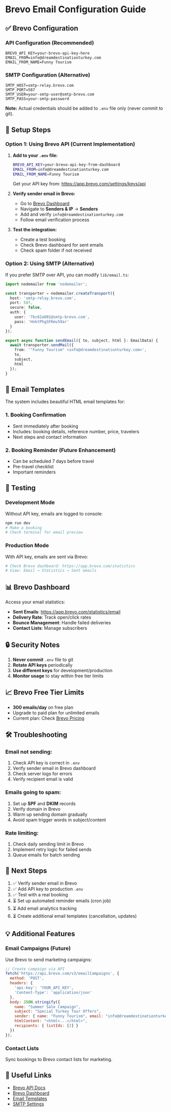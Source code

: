 # Brevo Email Configuration Guide

## ✅ Brevo Configuration

### API Configuration (Recommended)
```env
BREVO_API_KEY=your-brevo-api-key-here
EMAIL_FROM=info@dreamdestinationturkey.com
EMAIL_FROM_NAME=Funny Tourism
```

### SMTP Configuration (Alternative)
```env
SMTP_HOST=smtp-relay.brevo.com
SMTP_PORT=587
SMTP_USER=your-smtp-user@smtp-brevo.com
SMTP_PASS=your-smtp-password
```

**Note:** Actual credentials should be added to `.env` file only (never commit to git).

## 🚀 Setup Steps

### Option 1: Using Brevo API (Current Implementation)

1. **Add to your `.env` file:**
   ```bash
   BREVO_API_KEY=your-brevo-api-key-from-dashboard
   EMAIL_FROM=info@dreamdestinationturkey.com
   EMAIL_FROM_NAME=Funny Tourism
   ```

   Get your API key from: https://app.brevo.com/settings/keys/api

2. **Verify sender email in Brevo:**
   - Go to [Brevo Dashboard](https://app.brevo.com)
   - Navigate to **Senders & IP** → **Senders**
   - Add and verify `info@dreamdestinationturkey.com`
   - Follow email verification process

3. **Test the integration:**
   - Create a test booking
   - Check Brevo dashboard for sent emails
   - Check spam folder if not received

### Option 2: Using SMTP (Alternative)

If you prefer SMTP over API, you can modify `lib/email.ts`:

```typescript
import nodemailer from 'nodemailer';

const transporter = nodemailer.createTransport({
  host: 'smtp-relay.brevo.com',
  port: 587,
  secure: false,
  auth: {
    user: '7bc62a001@smtp-brevo.com',
    pass: 'HnktPhgSFKmv59ar'
  }
});

export async function sendEmail({ to, subject, html }: EmailData) {
  await transporter.sendMail({
    from: '"Funny Tourism" <info@dreamdestinationturkey.com>',
    to,
    subject,
    html
  });
}
```

## 📧 Email Templates

The system includes beautiful HTML email templates for:

### 1. Booking Confirmation
- Sent immediately after booking
- Includes: booking details, reference number, price, travelers
- Next steps and contact information

### 2. Booking Reminder (Future Enhancement)
- Can be scheduled 7 days before travel
- Pre-travel checklist
- Important reminders

## 🧪 Testing

### Development Mode
Without API key, emails are logged to console:
```bash
npm run dev
# Make a booking
# Check terminal for email preview
```

### Production Mode
With API key, emails are sent via Brevo:
```bash
# Check Brevo dashboard: https://app.brevo.com/statistics
# View: Email → Statistics → Sent emails
```

## 📊 Brevo Dashboard

Access your email statistics:
- **Sent Emails**: https://app.brevo.com/statistics/email
- **Delivery Rate**: Track open/click rates
- **Bounce Management**: Handle failed deliveries
- **Contact Lists**: Manage subscribers

## 🔒 Security Notes

1. **Never commit** `.env` file to git
2. **Rotate API keys** periodically
3. **Use different keys** for development/production
4. **Monitor usage** to stay within free tier limits

## 📈 Brevo Free Tier Limits

- **300 emails/day** on free plan
- Upgrade to paid plan for unlimited emails
- Current plan: Check [Brevo Pricing](https://www.brevo.com/pricing/)

## 🛠️ Troubleshooting

### Email not sending:
1. Check API key is correct in `.env`
2. Verify sender email in Brevo dashboard
3. Check server logs for errors
4. Verify recipient email is valid

### Emails going to spam:
1. Set up **SPF** and **DKIM** records
2. Verify domain in Brevo
3. Warm up sending domain gradually
4. Avoid spam trigger words in subject/content

### Rate limiting:
1. Check daily sending limit in Brevo
2. Implement retry logic for failed sends
3. Queue emails for batch sending

## 📝 Next Steps

1. ✅ Verify sender email in Brevo
2. ✅ Add API key to production `.env`
3. ✅ Test with a real booking
4. ⏳ Set up automated reminder emails (cron job)
5. ⏳ Add email analytics tracking
6. ⏳ Create additional email templates (cancellation, updates)

## 💡 Additional Features

### Email Campaigns (Future)
Use Brevo to send marketing campaigns:
```javascript
// Create campaign via API
fetch('https://api.brevo.com/v3/emailCampaigns', {
  method: 'POST',
  headers: {
    'api-key': 'YOUR_API_KEY',
    'Content-Type': 'application/json'
  },
  body: JSON.stringify({
    name: "Summer Sale Campaign",
    subject: "Special Turkey Tour Offers",
    sender: { name: "Funny Tourism", email: "info@dreamdestinationturkey.com" },
    htmlContent: "<html>...</html>",
    recipients: { listIds: [2] }
  })
});
```

### Contact Lists
Sync bookings to Brevo contact lists for marketing.

## 🔗 Useful Links

- [Brevo API Docs](https://developers.brevo.com/)
- [Brevo Dashboard](https://app.brevo.com)
- [Email Templates](https://app.brevo.com/template/list)
- [SMTP Settings](https://app.brevo.com/settings/keys/smtp)

